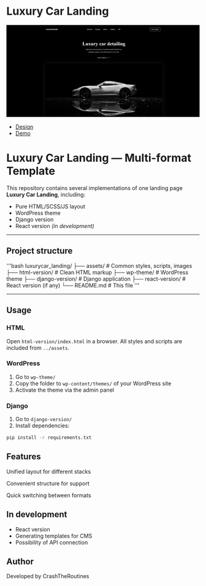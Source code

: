 # Luxury Car Landing

![Luxury Car](./wp-theme/screenshot.png)

- [Design](https://www.figma.com/design/YEuQIpkKqpy4m3olwAtd3v/Luxury-Car-Detailing-Landing-Page--Community-?node-id=2-139&t=tpUWEfg9TMW9uLps-1)
- [Demo](https://crashtheroutines.github.io/luxurycar_landing)

# Luxury Car Landing — Multi-format Template

This repository contains several implementations of one landing page **Luxury Car Landing**, including:

- Pure HTML/SCSS/JS layout
- WordPress theme
- Django version
- React version _(in development)_

---

## Project structure

'''bash
luxurycar_landing/
├── assets/ # Common styles, scripts, images
├── html-version/ # Clean HTML markup
├── wp-theme/ # WordPress theme
├── django-version/ # Django application
├── react-version/ # React version (if any)
└── README.md # This file
'''

---

## Usage

### HTML

Open `html-version/index.html` in a browser. All styles and scripts are included from `../assets`.

### WordPress

1. Go to `wp-theme/`
2. Copy the folder to `wp-content/themes/` of your WordPress site
3. Activate the theme via the admin panel

### Django

1. Go to `django-version/`
2. Install dependencies:

```bash
pip install -r requirements.txt

```

## Features

Unified layout for different stacks

Convenient structure for support

Quick switching between formats

## In development

- React version
- Generating templates for CMS
- Possibility of API connection

## Author

Developed by CrashTheRoutines
